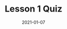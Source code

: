 ---
title: Lesson 1 Quiz
date: 2021-01-07
chapter: 1
lesson: 5
duration: "3:00"
quiz: [
        {
        "question": "What is React js?",
        "questionType": "text",
        "answerSelectionType": "single",
        "answers": [
            "User interface framework",
            "Server-side framework",
            "A library for building interactive applications",
            "All of the above"
        ],
        "correctAnswer": "4",
        "messageForCorrectAnswer": "Correct answer. Good job.",
        "messageForIncorrectAnswer": "Incorrect answer. Please try again.",
        "point": "20"
        },
        {
            "question": "React is an open-source project but is maintained by which company?",
            "questionType": "text",
            "answerSelectionType": "single",
            "answers": [
              "Intuit",
              "Twitter",
              "Facebook",
              "Snapchat"
            ],
            "correctAnswer": "3",
            "messageForCorrectAnswer": "Correct answer. Good job.",
            "messageForIncorrectAnswer": "Incorrect answer. Please try again.",
            "point": "20"
        },
        {
            "question": "What is the correct command to create a new React project?",
            "questionType": "text",
            "answerSelectionType": "single",
            "answers": [
              "npm create-react-app",
              "npx create-react-app my-app",
              "npm create-react-app my-app"
            ],
            "correctAnswer": "2",
            "messageForCorrectAnswer": "Correct answer. Good job.",
            "messageForIncorrectAnswer": "Incorrect answer. Please try again.",
            "point": "20"
        },
        {
            "question": "What command is used to run react application?",
            "questionType": "text",
            "answerSelectionType": "single",
            "answers": [
              "npm build",
              "npm run build",
              "npm start",
              "npm serve"
            ],
            "correctAnswer": "3",
            "messageForCorrectAnswer": "Correct answer. Good job.",
            "messageForIncorrectAnswer": "Incorrect answer. Please try again.",
            "point": "20"
        },
        {
            "question": "What is the default localhost port that a React development server uses?",
            "questionType": "text",
            "answerSelectionType": "single",
            "answers": [
              "8000",
              "5000",
              "3000",
              "1000"
            ],
            "correctAnswer": "3",
            "messageForCorrectAnswer": "Correct answer. Good job.",
            "messageForIncorrectAnswer": "Incorrect answer. Please try again.",
            "point": "20"
        },
        {
          "question": "What package.json is used for?",
          "questionType": "text",
          "answerSelectionType": "single",
          "answers": [
            "The name folder of the projectevant to the project and it is used for managing the project's dependencies, scripts, version and a whole lot more.",
            "Is also a CLI-command predefined to run your custom scripts with the name specified in place of \"command-name\". So, in this case, npm run build is a custom script command with the name \"build\" and will do anything specified inside it (for instance echo 'hello world' given in the below example package. JSON"
          ],
          "correctAnswer": "1",
          "messageForCorrectAnswer": "Correct answer. Good job.",
          "messageForIncorrectAnswer": "Incorrect answer. Please try again.",
          "point": "20"
        },
        {
            "question": "What does my-app refer to in the following command?",
            "questionType": "text",
            "answerSelectionType": "single",
            "answers": [
              "A reference to a existing application",
              "The name of the project",
              "The name folder of the project"
            ],
            "correctAnswer": "2",
            "messageForCorrectAnswer": "Correct answer. Good job.",
            "messageForIncorrectAnswer": "Incorrect answer. Please try again.",
            "point": "20"
        }
    ]
---
